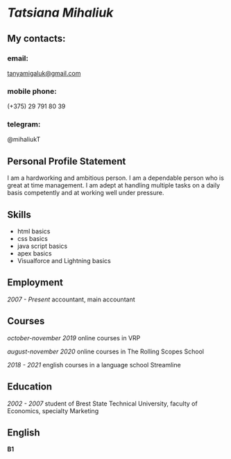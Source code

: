 ﻿# _**Tatsiana Mihaliuk**_
## My contacts:

### email:
tanyamigaluk@gmail.com

### mobile phone:
(+375) 29 791 80 39

### telegram:
@mihaliukT

## Personal Profile Statement
I am a hardworking and ambitious person. I am a dependable person who is great at time management. 
I am adept at handling multiple tasks on a daily basis competently and at working well under pressure.

## Skills
* html basics
* css basics
* java script basics
* apex basics
* Visualforce and Lightning basics

## Employment
*2007 - Present*    accountant, main accountant

## Сourses
*october-november 2019*  online courses in VRP  

*august-november 2020* online courses in The Rolling Scopes School  

*2018 - 2021* english courses in a language school Streamline  

## Education
*2002 - 2007* student of Brest State Technical University, faculty of Economics, specialty Marketing

## English
**B1**
